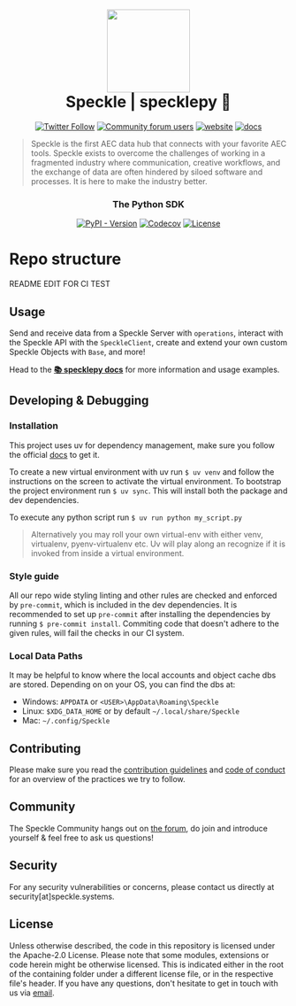<h1 align="center">
  <img src="https://user-images.githubusercontent.com/2679513/131189167-18ea5fe1-c578-47f6-9785-3748178e4312.png" width="150px"/><br/>
  Speckle | specklepy 🐍
</h1>

<p align="center"><a href="https://twitter.com/SpeckleSystems"><img src="https://img.shields.io/twitter/follow/SpeckleSystems?style=social" alt="Twitter Follow"></a> <a href="https://speckle.community"><img src="https://img.shields.io/discourse/users?server=https%3A%2F%2Fspeckle.community&amp;style=flat-square&amp;logo=discourse&amp;logoColor=white" alt="Community forum users"></a> <a href="https://speckle.systems"><img src="https://img.shields.io/badge/https://-speckle.systems-royalblue?style=flat-square" alt="website"></a> <a href="https://speckle.guide/dev/"><img src="https://img.shields.io/badge/docs-speckle.guide-orange?style=flat-square&amp;logo=read-the-docs&amp;logoColor=white" alt="docs"></a></p>

> Speckle is the first AEC data hub that connects with your favorite AEC tools. Speckle exists to overcome the challenges of working in a fragmented industry where communication, creative workflows, and the exchange of data are often hindered by siloed software and processes. It is here to make the industry better.

<h3 align="center">
    The Python SDK
</h3>

<p align="center">
  <a href="https://pypi.org/project/specklepy/"><img alt="PyPI - Version" src="https://img.shields.io/pypi/v/specklepy"></a>
  <a href="https://codecov.io/gh/specklesystems/specklepy"><img src="https://codecov.io/gh/specklesystems/specklepy/branch/main/graph/badge.svg?token=8KQFL5N0YF" alt="Codecov"></a>
  <a href="https://github.com/specklesystems/specklepy/blob/main/LICENSE"><img alt="License" src="https://img.shields.io/github/license/specklesystems/specklepy"></a>
</p>

# Repo structure

README EDIT FOR CI TEST

## Usage

Send and receive data from a Speckle Server with `operations`, interact with the Speckle API with the `SpeckleClient`, create and extend your own custom Speckle Objects with `Base`, and more!

Head to the [**📚 specklepy docs**](https://speckle.guide/dev/python.html) for more information and usage examples.

## Developing & Debugging

### Installation

This project uses uv for dependency management, make sure you follow the official [docs](https://docs.astral.sh/uv/) to get it.

To create a new virtual environment with uv run `$ uv venv` and follow the instructions on the screen to activate the virtual environment.
To bootstrap the project environment run `$ uv sync`. This will install both the package and dev dependencies.

To execute any python script run `$ uv run python my_script.py`

> Alternatively you may roll your own virtual-env with either venv, virtualenv, pyenv-virtualenv etc. Uv will play along an recognize if it is invoked from inside a virtual environment.

### Style guide

All our repo wide styling linting and other rules are checked and enforced by `pre-commit`, which is included in the dev dependencies.
It is recommended to set up `pre-commit` after installing the dependencies by running `$ pre-commit install`.
Commiting code that doesn't adhere to the given rules, will fail the checks in our CI system.

### Local Data Paths

It may be helpful to know where the local accounts and object cache dbs are stored. Depending on on your OS, you can find the dbs at:

- Windows: `APPDATA` or `<USER>\AppData\Roaming\Speckle`
- Linux: `$XDG_DATA_HOME` or by default `~/.local/share/Speckle`
- Mac: `~/.config/Speckle`

## Contributing

Please make sure you read the [contribution guidelines](.github/CONTRIBUTING.md) and [code of conduct](.github/CODE_OF_CONDUCT.md) for an overview of the practices we try to follow.

## Community

The Speckle Community hangs out on [the forum](https://discourse.speckle.works), do join and introduce yourself & feel free to ask us questions!

## Security

For any security vulnerabilities or concerns, please contact us directly at security[at]speckle.systems.

## License

Unless otherwise described, the code in this repository is licensed under the Apache-2.0 License. Please note that some modules, extensions or code herein might be otherwise licensed. This is indicated either in the root of the containing folder under a different license file, or in the respective file's header. If you have any questions, don't hesitate to get in touch with us via [email](mailto:hello@speckle.systems).
